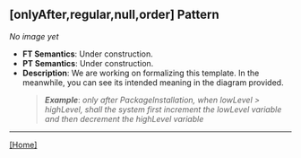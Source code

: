 ## [onlyAfter,regular,null,order] Pattern
_No image yet_
 * **FT Semantics**: Under construction.
 * **PT Semantics**: Under construction.
 * **Description**: We are working on formalizing this template. In the meanwhile, you can see its intended meaning in the diagram provided.
   > **_Example_**: _only after PackageInstallation,  when lowLevel > highLevel, shall the system    first  increment the lowLevel variable and then  decrement the highLevel variable_   
***
[[Home]](../semantics.md)